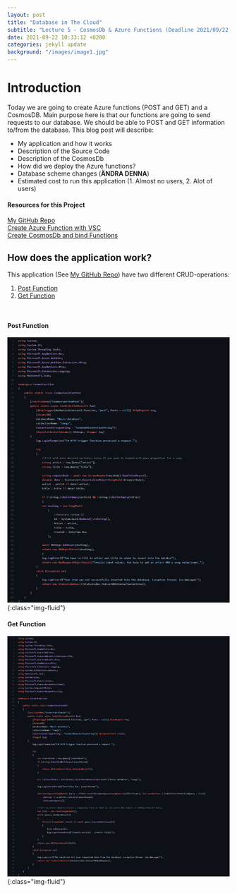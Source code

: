 ```yaml
---
layout: post
title: "Database in The Cloud"
subtitle: "Lecture 5 - CosmosDb & Azure Functions (Deadline 2021/09/22 23:55)"
date: 2021-09-22 10:33:12 +0200
categories: jekyll update
background: "/images/image1.jpg"
---
```


# Introduction

Today we are going to create Azure functions (POST and GET) and a CosmosDB. Main purpose here is that our functions are going to send requests to our database. We should be able to POST and GET information to/from the database. This blog post will describe:

- My application and how it works
- Description of the Source Code
- Description of the CosmosDb
- How did we deploy the Azure functions?
- Database scheme changes (**ÄNDRA DENNA**)
- Estimated cost to run this application (1. Almost no users, 2. Alot of users)
  &nbsp;

#### Resources for this Project

[My GitHub Repo](https://github.com/Orhan92/CosmosFunction)\
[Create Azure Function with VSC](https://docs.microsoft.com/sv-se/azure/azure-functions/create-first-function-vs-code-csharp)\
[Create CosmosDb and bind Functions](https://docs.microsoft.com/sv-se/azure/azure-functions/functions-add-output-binding-cosmos-db-vs-code?pivots=programming-language-csharp)

## How does the application work?

This application (See [My GitHub Repo](https://github.com/Orhan92/CosmosFunction)) have two different CRUD-operations:

1. [Post Function](https://github.com/Orhan92/CosmosFunction/blob/main/CosmosFunctionPost.cs)
2. [Get Function](https://github.com/Orhan92/CosmosFunction/blob/main/CosmosFunctionGet.cs)

&nbsp;

#### Post Function

![Post Function](/images/function-post.png){:class="img-fluid"}

#### Get Function

![Get Function](/images/function-get.png){:class="img-fluid"}
